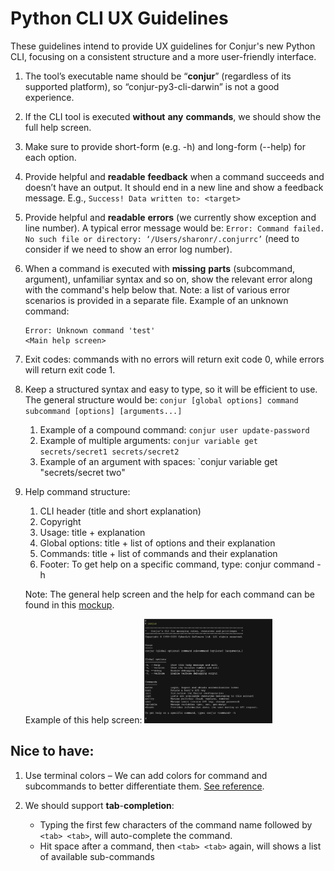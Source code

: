 # Python CLI UX Guidelines

These guidelines intend to provide UX guidelines for Conjur's new Python CLI, focusing on a consistent structure and a more user-friendly interface.

1. The tool’s executable name should be “**conjur**” (regardless of its supported platform), so “conjur-py3-cli-darwin” is not a good experience.

2. If the CLI tool is executed **without** **any** **commands**, we should show the full help screen.

3. Make sure to provide short-form (e.g. -h) and long-form (--help) for each option.

4. Provide helpful and **readable** **feedback** when a command succeeds and doesn’t have an output. It should end in a new line and show a feedback message. E.g., `Success! Data written to: <target>`

5. Provide helpful and **readable** **errors** (we currently show exception and line number). A typical error message would be: `Error: Command failed. No such file or directory: ‘/Users/sharonr/.conjurrc’` (need to consider if we need to show an error log number).

6. When a command is executed with **missing** **parts** (subcommand, argument), unfamiliar syntax and so on, show the relevant error along with the command's help below that. Note: a list of various error scenarios is provided in a separate file.
   Example of an unknown command:
   ```
   Error: Unknown command 'test'
   <Main help screen>
   ```

7. Exit codes: commands with no errors will return exit code 0, while errors will return exit code 1. 

8. Keep a structured syntax and easy to type, so it will be efficient to use.
   The general structure would be: `conjur [global options] command subcommand [options] [arguments...]`

   1. Example of a compound command: `conjur user update-password`
   2. Example of multiple arguments: `conjur variable get secrets/secret1 secrets/secret2`
   3. Example of an argument with spaces: `conjur variable get "secrets/secret two" 

9. Help command structure:

   1. CLI header (title and short explanation)
   2. Copyright
   3. Usage: title + explanation
   4. Global options: title + list of options and their explanation
   5. Commands: title + list of commands and their explanation 
   6. Footer: To get help on a specific command, type: conjur command -h

   Note: The general help screen and the help for each command can be found in this [mockup](https://ljfz3b.axshare.com/#id=yokln4&p=conjur_main_help&g=1).
   
   Example of this help screen: 
   <img src="../design/assets/help-screen.png" alt="help-screen" style="zoom:20%;" />

## Nice to have:

1. Use terminal colors – We can add colors for command and subcommands to better differentiate them. [See reference](https://www.geeksforgeeks.org/print-colors-python-terminal/).

2. We should support **tab**-**completion**:
   - Typing the first few characters of the command name followed by `<tab> <tab>`, will auto-complete the command.
   - Hit space after a command, then `<tab> <tab>` again, will shows a list of available sub-commands
